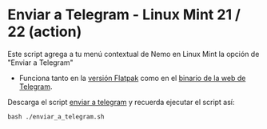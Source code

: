 # Enviar a Telegram - Linux Mint 21 / 22 (action)

Este script agrega a tu menú contextual de Nemo en Linux Mint la opción de "Enviar a Telegram"

- Funciona tanto en la [versión Flatpak](https://flathub.org/apps/org.telegram.desktop) como en el [binario de la web de Telegram](https://desktop.telegram.org/).

Descarga el script [enviar a telegram](https://github.com/chmodmasx/enviar_a_telegram_linux_mint/releases/download/1.0.1/enviar_a_telegram.sh) y recuerda ejecutar el script así:  
```
bash ./enviar_a_telegram.sh
```
